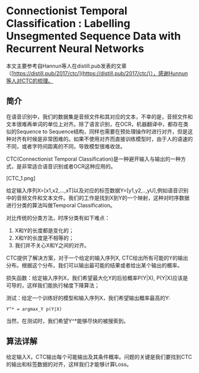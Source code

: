 # Connectionist Temporal Classification : Labelling Unsegmented Sequence Data with Recurrent Neural Networks

本文主要参考自Hannun等人在distill.pub发表的文章（[https://distill.pub/2017/ctc/](https://distill.pub/2017/ctc/)），感谢Hunnun等人对CTC的梳理。

## 简介

在语音识别中，我们的数据集是音频文件和其对应的文本，不幸的是，音频文件和文本很难再单词的单位上对齐。除了语言识别，在OCR，机器翻译中，都存在类似的Sequence to Sequence结构，同样也需要在预处理操作时进行对齐，但是这种对齐有时候是非常困难的。如果不使用对齐而直接训练模型时，由于人的语速的不同，或者字符间距离的不同，导致模型很难收敛。

CTC\(Connectionist Temporal Classification\)是一种避开输入与输出的一种方式，是非常适合语音识别或者OCR这种应用的。

\[CTC\_1.png\]

给定输入序列X=\[x1,x2,...,xT\]以及对应的标签数据Y=\[y1,y2,..,yU\],例如语音识别中的音频文件和文本文件。我们的工作是找到X到Y的一个映射，这种对时序数据进行分类的算法叫做Temporal Classification。

对比传统的分类方法，时序分类有如下难点：

1. X和Y的长度都是变化的；
2. X和Y的长度是不相等的；
3. 我们并不关心X和Y之间的对齐。

CTC提供了解决方案，对于一个给定的输入序列X, CTC给出所有可能的Y的输出分布。根据这个分布，我们可以输出最可能的结果或者给出某个输出的概率。

损失函数：给定输入序列X，我们希望最大化Y的后验概率P\(Y\|X\), P\(Y\|X\)应该是可导的，这样我们能执行梯度下降算法；

测试：给定一个训练好的模型和输入序列X，我们希望输出概率最高的Y:

```
Y^* = argmax_Y p(Y|X)
```

当然，在测试时，我们希望Y^\*能够尽快的被搜索到。

## 算法详解

给定输入X，CTC输出每个可能输出及其条件概率。问题的关键是我们要找到CTC的输出和标签数据的对齐，这样我们才能够计算Loss。


